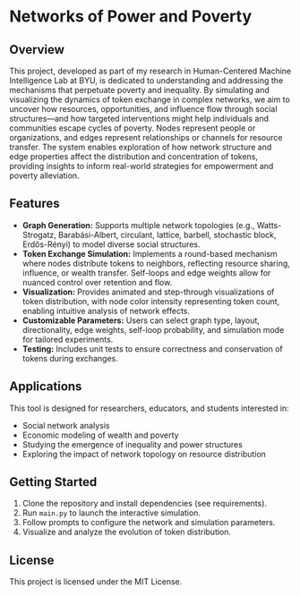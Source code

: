 # Networks of Power and Poverty

## Overview

This project, developed as part of my research in Human-Centered Machine Intelligence Lab at BYU, is dedicated to understanding and addressing the mechanisms that perpetuate poverty and inequality. By simulating and visualizing the dynamics of token exchange in complex networks, we aim to uncover how resources, opportunities, and influence flow through social structures—and how targeted interventions might help individuals and communities escape cycles of poverty. Nodes represent people or organizations, and edges represent relationships or channels for resource transfer. The system enables exploration of how network structure and edge properties affect the distribution and concentration of tokens, providing insights to inform real-world strategies for empowerment and poverty alleviation.

## Features

- **Graph Generation:** Supports multiple network topologies (e.g., Watts-Strogatz, Barabási-Albert, circulant, lattice, barbell, stochastic block, Erdős-Rényi) to model diverse social structures.
- **Token Exchange Simulation:** Implements a round-based mechanism where nodes distribute tokens to neighbors, reflecting resource sharing, influence, or wealth transfer. Self-loops and edge weights allow for nuanced control over retention and flow.
- **Visualization:** Provides animated and step-through visualizations of token distribution, with node color intensity representing token count, enabling intuitive analysis of network effects.
- **Customizable Parameters:** Users can select graph type, layout, directionality, edge weights, self-loop probability, and simulation mode for tailored experiments.
- **Testing:** Includes unit tests to ensure correctness and conservation of tokens during exchanges.

## Applications

This tool is designed for researchers, educators, and students interested in:
- Social network analysis
- Economic modeling of wealth and poverty
- Studying the emergence of inequality and power structures
- Exploring the impact of network topology on resource distribution

## Getting Started

1. Clone the repository and install dependencies (see requirements).
2. Run `main.py` to launch the interactive simulation.
3. Follow prompts to configure the network and simulation parameters.
4. Visualize and analyze the evolution of token distribution.

## License

This project is licensed under the MIT License.